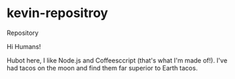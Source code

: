 # kevin-repositroy
Repository

Hi Humans!

Hubot here, I like Node.js and Coffeesccript (that's what I'm made of!).
I've had tacos on the moon and find them far superior to Earth tacos.
